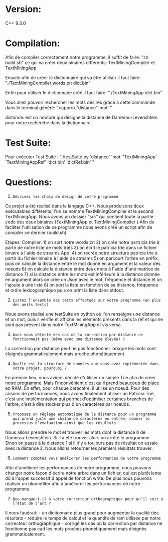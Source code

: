 Version:
==========

C++ 9.3.0

# Compilation:

Afin de compiler correctement notre programme, il suffit de faire: "sh build.sh" ce qui va créer deux binaires différents: TextMiningCompiler et TextMiningApp

Ensuite afin de créer le dictionnaire qui va être utiliser il faut faire: "./TextMiningCompiler words.txt dict.bin"

Enfin pour utiliser le dictionnaire créé il faut faire: "./TextMiningApp dict.bin"

Vous allez pouvoir rechercher les mots désirés grâce à cette commande dans le terminal généré: ">approx 'distance' 'mot' "

distance: est un nombre qui désigne la distance de Damerau-Levenshtein pour notre recherche dans la dictionnaire.

Test Suite:
==========

Pour exécuter Test Suite : "./testSuite.py  'distance' 'mot' 'TextMiningApp' 'TextMiningAppRef' 'dict.bin' 'dictRef.bin' "


Questions:
==========

 1.     Décrivez les choix de design de votre programme
 Ce projet a été réalisé dans le langage C++.
 Nous produisons deux exécutables différents, l'un se nomme TextMiningCompiler et le second TextMiningApp.
 Nous avons un dossier "src" qui contient toute la partie code des deux binaires (TextMiningApp et TextMiningCompiler
)
Afin de faciliter l'utilisation de ce programme nous avons créé un script afin de compiler ce dernier (build.sh).

 Etapes:
    Compiler:
    1) on sort notre words.txt
    2) on crée notre partricia trie à partir de notre liste de mots triés
    3) on écrit le patricia trie dans un fichier binaire à l'aide de streams
    App:
    4) on recrée notre structure patricia trie à partir du fichier binaire à l'aide de streams
    5) on parcourt l'arbre en préfix, puis on calcule la distance entre le mot donné en argument et la valeur des noeuds
    6) on calcule la distance entre deux mots à l'aide d'une matrice de distance
    7) si la distance entre les mots est inférieure à la distance donnée en argument alors on crée un Json avec le mot, fréquence et distance et on l'ajoute à une liste
    8) on sort la liste en fonction de sa distance, fréquence et ordre lexicographique
puis on print la liste dans stdout.


 2.     Listez l’ensemble des tests effectués sur votre programme (en plus des units tests)
Nous avons réalisé une testSuite en python où l'on renseigne une distance et un mot, puis il vérifie et affiche les éléments présents dans la réf et qui ne sont pas présent dans notre TextMiningApp et vis versa.

 3.     Avez-vous détecté des cas où la correction par distance ne fonctionnait pas (même avec une distance élevée) ?
 La correction par distance peut ne pas fonctionner lorsque les mots sont éloignés grammaticalement mais proche phonétiquement.
 
 4.     Quelle est la structure de données que vous avez implémentée dans votre projet, pourquoi ?
En premier lieu, nous avions décidé d'utiliser un simple Trie afin de créer notre programme. Mais l'inconvénient c'est qu'il prend beaucoup de place en RAM. En effet, pour chaque caractére, il utilise un noeud. Pour des raisons de performances, nous avons finalement utiliser un Patricia Trie, c'est une implémentation qui permet d'optimiser certaines branches de l'arbre, c'est à dire stocker plus d'un caractéres par noeuds.

 5.     Proposez un réglage automatique de la distance pour un programme qui prend juste une chaîne de caractères en entrée, donner le processus d’évaluation ainsi que les résultats
Nous allons prendre le mot et trouver les mots dont la distance 0 de Damerau-Levenshtein. Si il à été trouver alors on arrête le programme. Sinon on passe à la distance 1 si il n'y a toujours pas de résultat on essaie avec la distance 2. Nous allons retourner les premiers résultats trouver.
 
 6.     Comment comptez vous améliorer les performances de votre programme
Afin d'améliorer les performances de notre programme, nous pouvons changer notre façon d'écrire notre arbre dans un fichier, qui est plutôt lente dû à l'appel successif d'appel de fonction  write. De plus nous pouvons réaliser un bloomfilter afin d'améliorer les performances de notre programme.

 7.     Que manque-t-il à votre correcteur orthographique pour qu’il soit à l’état de l’art ?

Il nous faudrait:
    - un dictionnaire plus grand pour augmenter la qualité des résultats
    - réduire le temps de calcul et la quantité de ram utilisée par notre correcteur orthographique
    - corrigé les cas où la correction par distance ne fonctionne pas cad les mots proches phonétiquement mais éloignés grammaticalement.



